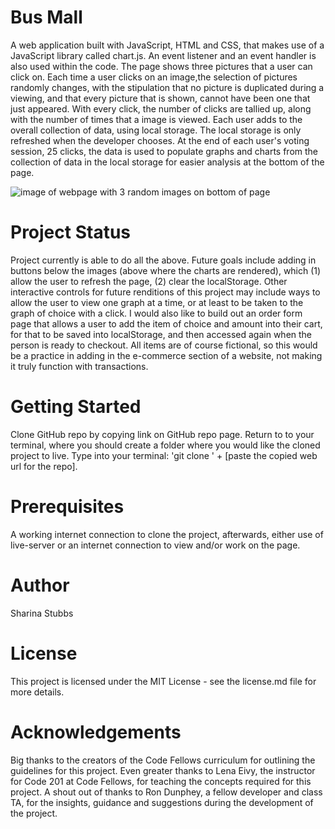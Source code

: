# Bus Mall
A web application built with JavaScript, HTML and CSS, that makes use of a JavaScript library called chart.js. An event listener and an event handler is also used within the code. The page shows three pictures that a user can click on. Each time a user clicks on an image,the selection of pictures randomly changes, with the stipulation that no picture is duplicated during a viewing, and that every picture that is shown, cannot have been one that just appeared. With every click, the number of clicks are tallied up, along with the number of times that a image is viewed. Each user adds to the overall collection of data, using local storage. The local storage is only refreshed when the developer chooses. At the end of each user's voting session, 25 clicks, the data is used to populate graphs and charts from the collection of data in the local storage for easier analysis at the bottom of the page. 


![image of webpage with 3 random images on bottom of page](../img/bus-mall.jpg)

# Project Status
Project currently is able to do all the above. Future goals include adding in buttons below the images (above where the charts are rendered), which (1) allow the user to refresh the page, (2) clear the localStorage. Other interactive controls for future renditions of this project may include ways to allow the user to view one graph at a time, or at least to be taken to the graph of choice with a click. I would also like to build out an order form page that allows a user to add the item of choice and amount into their cart, for that to be saved into localStorage, and then accessed again when the person is ready to checkout. All items are of course fictional, so this would be a practice in adding in the e-commerce section of a website, not making it truly function with transactions. 

# Getting Started
Clone GitHub repo by copying link on GitHub repo page. Return to to your terminal, where you should create a folder where you would like the cloned project to live. Type into your terminal: 'git clone ' + [paste the copied web url for the repo].

# Prerequisites
A working internet connection to clone the project, afterwards, either use of live-server or an internet connection to view and/or work on the page. 

# Author
Sharina Stubbs

# License
This project is licensed under the MIT License - see the license.md file for more details.

# Acknowledgements
Big thanks to the creators of the Code Fellows curriculum for outlining the guidelines for this project. Even greater thanks to Lena Eivy, the instructor for Code 201 at Code Fellows, for teaching the concepts required for this project. A shout out of thanks to Ron Dunphey, a fellow developer and class TA, for the insights, guidance and suggestions during the development of the project. 
